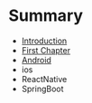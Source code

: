 # Summary

* [Introduction](README.md)
* [First Chapter](chapter1.md)
* [Android](android.md)
* ios
* ReactNative
* SpringBoot

